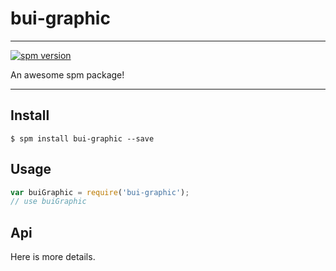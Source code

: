# bui-graphic

---

[![spm version](http://spmjs.io/badge/bui-graphic)](http://spmjs.io/package/bui-graphic)

An awesome spm package!

---

## Install

```
$ spm install bui-graphic --save
```

## Usage

```js
var buiGraphic = require('bui-graphic');
// use buiGraphic
```

## Api

Here is more details.

